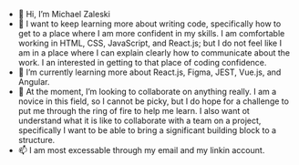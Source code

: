 - 👋 Hi, I’m Michael Zaleski
- 👀 I want to keep learning more about writing code, specifically how to get to a place where I am more confident in my skills. I am comfortable working in HTML, CSS, JavaScript, and React.js; but I do not feel like I am in a place where I can explain clearly how to communicate about the work. I an interested in getting to that place of coding confidence. 
- 🌱 I’m currently learning more about React.js, Figma, JEST, Vue.js, and Angular.
- 💞️ At the moment, I’m looking to collaborate on anything really. I am a novice in this field, so I cannot be picky, but I do hope for a challenge to put me through the ring of fire to help me learn. I also want ot understand what it is like to collaborate with a team on a project, specifically I want to be able to bring a significant building block to a structure. 
- 📫 I am most excessable through my email and my linkin account.

<!---
Matcha789/Matcha789 is a ✨ special ✨ repository because its `README.md` (this file) appears on your GitHub profile.
You can click the Preview link to take a look at your changes.
--->
